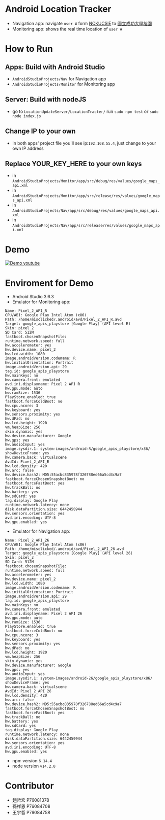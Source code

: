 # Android Location Tracker
- Navigation app: navigate ```user A``` form [NCKUCSIE](https://goo.gl/maps/B5V5brdFbGuDMofz8) to [國立成功大學榕園](https://goo.gl/maps/TY6PLecP8WCaPyfC8)
- Monitoring app: shows the real time location of ```user A```
# How to Run
## Apps: Build with Android Studio
- ```AndroidStudioProjects/Nav``` for Navigation app
- ```AndroidStudioProjects/Monitor``` for Monitoring app
## Server: Build with nodeJS
- go to ```LocationUpdateServer/LocationTracter/``` run ```sudo npm test``` or ```sudo node index.js```
## Change IP to your own
- In both apps' project file you'll see ip:```192.168.55.4```, just change to your own IP address
## Replace YOUR_KEY_HERE to your own keys
- in ```AndroidStudioProjects/Monitor/app/src/debug/res/values/google_maps_api.xml```
- in ```AndroidStudioProjects/Monitor/app/src/release/res/values/google_maps_api.xml```
- in ```AndroidStudioProjects/Nav/app/src/debug/res/values/google_maps_api.xml```
- in ```AndroidStudioProjects/Nav/app/src/release/res/values/google_maps_api.xml```

# Demo
[![Demo youtube](https://img.youtube.com/vi/NqMO225Xceo/0.jpg)](https://www.youtube.com/watch?v=NqMO225Xceo)

# Enviroment for Demo
- Android Studio 3.6.3
- Emulator for Monitoring app: 
```
Name: Pixel_2_API_R
CPU/ABI: Google Play Intel Atom (x86)
Path: /home/misclicked/.android/avd/Pixel_2_API_R.avd
Target: google_apis_playstore [Google Play] (API level R)
Skin: pixel_2
SD Card: 512M
fastboot.chosenSnapshotFile: 
runtime.network.speed: full
hw.accelerometer: yes
hw.device.name: pixel_2
hw.lcd.width: 1080
image.androidVersion.codename: R
hw.initialOrientation: Portrait
image.androidVersion.api: 29
tag.id: google_apis_playstore
hw.mainKeys: no
hw.camera.front: emulated
avd.ini.displayname: Pixel 2 API R
hw.gpu.mode: auto
hw.ramSize: 1536
PlayStore.enabled: true
fastboot.forceColdBoot: no
hw.cpu.ncore: 3
hw.keyboard: yes
hw.sensors.proximity: yes
hw.dPad: no
hw.lcd.height: 1920
vm.heapSize: 256
skin.dynamic: yes
hw.device.manufacturer: Google
hw.gps: yes
hw.audioInput: yes
image.sysdir.1: system-images/android-R/google_apis_playstore/x86/
showDeviceFrame: yes
hw.camera.back: virtualscene
AvdId: Pixel_2_API_R
hw.lcd.density: 420
hw.arc: false
hw.device.hash2: MD5:55acbc835978f326788ed66a5cd4c9a7
fastboot.forceChosenSnapshotBoot: no
fastboot.forceFastBoot: yes
hw.trackBall: no
hw.battery: yes
hw.sdCard: yes
tag.display: Google Play
runtime.network.latency: none
disk.dataPartition.size: 6442450944
hw.sensors.orientation: yes
avd.ini.encoding: UTF-8
hw.gpu.enabled: yes
```

- Emulator for Navigation app: 
```
Name: Pixel_2_API_26
CPU/ABI: Google Play Intel Atom (x86)
Path: /home/misclicked/.android/avd/Pixel_2_API_26.avd
Target: google_apis_playstore [Google Play] (API level 26)
Skin: pixel_2
SD Card: 512M
fastboot.chosenSnapshotFile: 
runtime.network.speed: full
hw.accelerometer: yes
hw.device.name: pixel_2
hw.lcd.width: 1080
image.androidVersion.codename: R
hw.initialOrientation: Portrait
image.androidVersion.api: 29
tag.id: google_apis_playstore
hw.mainKeys: no
hw.camera.front: emulated
avd.ini.displayname: Pixel 2 API 26
hw.gpu.mode: auto
hw.ramSize: 1536
PlayStore.enabled: true
fastboot.forceColdBoot: no
hw.cpu.ncore: 3
hw.keyboard: yes
hw.sensors.proximity: yes
hw.dPad: no
hw.lcd.height: 1920
vm.heapSize: 256
skin.dynamic: yes
hw.device.manufacturer: Google
hw.gps: yes
hw.audioInput: yes
image.sysdir.1: system-images/android-26/google_apis_playstore/x86/
showDeviceFrame: yes
hw.camera.back: virtualscene
AvdId: Pixel_2_API_26
hw.lcd.density: 420
hw.arc: false
hw.device.hash2: MD5:55acbc835978f326788ed66a5cd4c9a7
fastboot.forceChosenSnapshotBoot: no
fastboot.forceFastBoot: yes
hw.trackBall: no
hw.battery: yes
hw.sdCard: yes
tag.display: Google Play
runtime.network.latency: none
disk.dataPartition.size: 6442450944
hw.sensors.orientation: yes
avd.ini.encoding: UTF-8
hw.gpu.enabled: yes
```
- npm version ```6.14.4```
- node version ```v14.2.0```
# Contributor
- 趙哲宏 P76081378
- 孫祥恩 P76084708
- 王宇哲 P76084758
